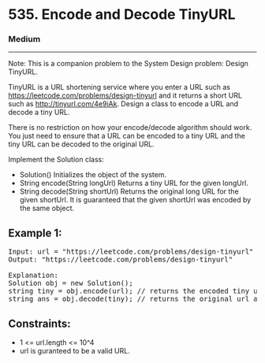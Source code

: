 # 535. Encode and Decode TinyURL

### Medium

---

Note: This is a companion problem to the System Design problem: Design TinyURL.

TinyURL is a URL shortening service where you enter a URL such as https://leetcode.com/problems/design-tinyurl and it returns a short URL such as http://tinyurl.com/4e9iAk. Design a class to encode a URL and decode a tiny URL.

There is no restriction on how your encode/decode algorithm should work. You just need to ensure that a URL can be encoded to a tiny URL and the tiny URL can be decoded to the original URL.

Implement the Solution class:

- Solution() Initializes the object of the system.
- String encode(String longUrl) Returns a tiny URL for the given longUrl.
- String decode(String shortUrl) Returns the original long URL for the given shortUrl. It is guaranteed that the given shortUrl was encoded by the same object.

## Example 1:

<pre>
Input: url = "https://leetcode.com/problems/design-tinyurl"
Output: "https://leetcode.com/problems/design-tinyurl"

Explanation:
Solution obj = new Solution();
string tiny = obj.encode(url); // returns the encoded tiny url.
string ans = obj.decode(tiny); // returns the original url after deconding it.
</pre>

## Constraints:

- 1 <= url.length <= 10^4
- url is guranteed to be a valid URL.

